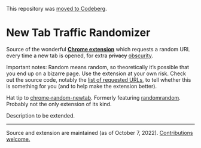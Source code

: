 This repository was [moved to Codeberg](https://codeberg.org/j9t/new-tab-traffic-randomizer).

# New Tab Traffic Randomizer

Source of the wonderful [**Chrome extension**](https://chrome.google.com/webstore/detail/new-tab-traffic-randomize/onjkjeianfmpinhbdaibbbhejnffcika) which requests a random URL every time a new tab is opened, for extra <del>privacy</del> <ins>obscurity</ins>.

Important notes: Random means random, so theoretically it’s possible that you end up on a bizarre page. Use the extension at your own risk. Check out the source code, notably the [list of requested URLs](https://github.com/j9t/new-tab-traffic-randomizer/blob/master/nttr.js#L14), to tell whether this is something for you (and to help make the extension better).

Hat tip to [chrome-random-newtab](https://github.com/jimschubert/chrome-random-newtab). Formerly featuring [randomrandom](https://github.com/yozlet/randomrandom). Probably not the only extension of its kind.

Description to be extended.

----

Source and extension are maintained (as of October 7, 2022). [Contributions welcome.](https://github.com/j9t/new-tab-traffic-randomizer/issues/new)
